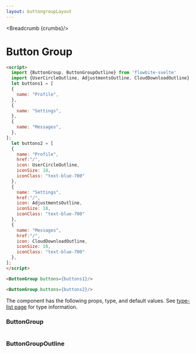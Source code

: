 ```yaml
---
layout: buttongroupLayout
---
```


<script>
  import Htwo from '../utils/Htwo.svelte'
  import {ButtonGroup, ButtonGroupOutline, Table, TableDefaultRow, Breadcrumb } from '$lib/index';
  import {UserCircleOutline, AdjustmentsOutline, CloudDownloadOutline} from "svelte-heros"
  import componentProps from '../props/ButtonGroup.json'
  import componentProps2 from '../props/ButtonGroupOutline.json'
  // Props table
  let items = componentProps.props
  let items2 = componentProps2.props
	let propHeader = ['Name', 'Type', 'Default']
	
	let divClass='w-full relative overflow-x-auto shadow-md sm:rounded-lg'
let theadClass ='text-xs text-gray-700 uppercase bg-gray-50 dark:bg-gray-700 dark:text-white'

  let buttons1 = [
  {
    name: "Profile",
  },
  {
    name: "Settings",
  },
  {
    name: "Messages",
  },
];
  let buttons2 = [
  {
    name: "Profile",
    href:"/",
    icon: UserCircleOutline,
    iconSize: 18,
    iconClass: "text-blue-700"
  },
  {
    name: "Settings",
    href:"/",
    icon: AdjustmentsOutline,
    iconSize: 18,
    iconClass: "text-blue-700"
  },
  {
    name: "Messages",
    href:"/",
    icon: CloudDownloadOutline,
    iconSize: 18,
    iconClass: "text-blue-700"
  },
];

  let crumbs = [
    {
      label:'Home',
      href:'/'
    },
    {
      label:'Button groups',
      href:'/button-groups/'
    },
    {
      label:'Button group default',
      href:'/button-groups/default'
    },
  ]
</script>

<Breadcrumb {crumbs}/>

<h1 class="text-3xl w-full dark:text-white py-8">Button Group</h1>

<Htwo label="Set up" />

```html
<script>
  import {ButtonGroup, ButtonGroupOutline} from 'flowbite-svelte'
  import {UserCircleOutline, AdjustmentsOutline, CloudDownloadOutline} from "svelte-heros"
  let buttons1 = [
  {
    name: "Profile",
  },
  {
    name: "Settings",
  },
  {
    name: "Messages",
  },
];
  let buttons2 = [
  {
    name: "Profile",
    href:"/",
    icon: UserCircleOutline,
    iconSize: 18,
    iconClass: "text-blue-700"
  },
  {
    name: "Settings",
    href:"/",
    icon: AdjustmentsOutline,
    iconSize: 18,
    iconClass: "text-blue-700"
  },
  {
    name: "Messages",
    href:"/",
    icon: CloudDownloadOutline,
    iconSize: 18,
    iconClass: "text-blue-700"
  },
];
</script>
```

<Htwo label="Default" />

<div
  class="container flex flex-wrap justify-center rounded-xl mx-auto bg-gradient-to-r bg-white dark:bg-gray-900 border border-gray-200 dark:border-gray-700 p-2 sm:p-6">
<ButtonGroup buttons={buttons1}/>
</div>


```html
<ButtonGroup buttons={buttons1}/>
```

<Htwo label="Default with icon" />

<div
  class="container flex flex-wrap justify-center rounded-xl mx-auto bg-gradient-to-r bg-white dark:bg-gray-900 border border-gray-200 dark:border-gray-700 p-2 sm:p-6">
<ButtonGroup buttons={buttons2}/>
</div>


```html
<ButtonGroup buttons={buttons2}/>
```

<Htwo label="Props" />

<p>The component has the following props, type, and default values. See <a href="/type-list">type-list page</a> for type information.</p>

<h3>ButtonGroup</h3>

<Table header={propHeader} {divClass} {theadClass}>
  <TableDefaultRow {items} rowState='hover' />
</Table>

<h3>ButtonGroupOutline</h3>

<Table header={propHeader} {divClass} {theadClass}>
  <TableDefaultRow items={items2} rowState='hover' />
</Table>